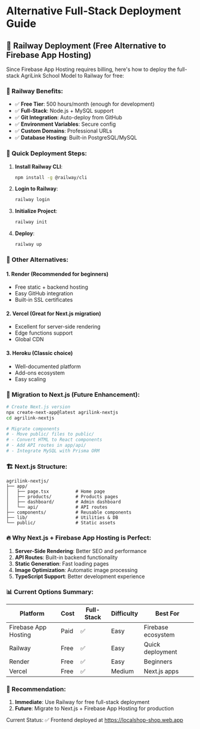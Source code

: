 # Alternative Full-Stack Deployment Guide

## 🚂 Railway Deployment (Free Alternative to Firebase App Hosting)

Since Firebase App Hosting requires billing, here's how to deploy the full-stack AgriLink School Model to Railway for free:

### 🌟 Railway Benefits:
- ✅ **Free Tier**: 500 hours/month (enough for development)
- ✅ **Full-Stack**: Node.js + MySQL support
- ✅ **Git Integration**: Auto-deploy from GitHub
- ✅ **Environment Variables**: Secure config
- ✅ **Custom Domains**: Professional URLs
- ✅ **Database Hosting**: Built-in PostgreSQL/MySQL

### 🚀 Quick Deployment Steps:

1. **Install Railway CLI**:
   ```bash
   npm install -g @railway/cli
   ```

2. **Login to Railway**:
   ```bash
   railway login
   ```

3. **Initialize Project**:
   ```bash
   railway init
   ```

4. **Deploy**:
   ```bash
   railway up
   ```

### 🔄 Other Alternatives:

#### 1. **Render** (Recommended for beginners)
- Free static + backend hosting
- Easy GitHub integration
- Built-in SSL certificates

#### 2. **Vercel** (Great for Next.js migration)
- Excellent for server-side rendering
- Edge functions support
- Global CDN

#### 3. **Heroku** (Classic choice)
- Well-documented platform
- Add-ons ecosystem
- Easy scaling

### 🎯 Migration to Next.js (Future Enhancement):

```bash
# Create Next.js version
npx create-next-app@latest agrilink-nextjs
cd agrilink-nextjs

# Migrate components
# - Move public/ files to public/
# - Convert HTML to React components
# - Add API routes in app/api/
# - Integrate MySQL with Prisma ORM
```

### 🏗️ Next.js Structure:
```
agrilink-nextjs/
├── app/
│   ├── page.tsx          # Home page
│   ├── products/         # Products pages
│   ├── dashboard/        # Admin dashboard
│   └── api/              # API routes
├── components/           # Reusable components
├── lib/                  # Utilities & DB
└── public/               # Static assets
```

### 🔥 Why Next.js + Firebase App Hosting is Perfect:

1. **Server-Side Rendering**: Better SEO and performance
2. **API Routes**: Built-in backend functionality
3. **Static Generation**: Fast loading pages
4. **Image Optimization**: Automatic image processing
5. **TypeScript Support**: Better development experience

### 📊 Current Options Summary:

| Platform | Cost | Full-Stack | Difficulty | Best For |
|----------|------|------------|------------|----------|
| Firebase App Hosting | Paid | ✅ | Easy | Firebase ecosystem |
| Railway | Free | ✅ | Easy | Quick deployment |
| Render | Free | ✅ | Easy | Beginners |
| Vercel | Free | ✅ | Medium | Next.js apps |

### 🎯 Recommendation:
1. **Immediate**: Use Railway for free full-stack deployment
2. **Future**: Migrate to Next.js + Firebase App Hosting for production

Current Status: ✅ Frontend deployed at https://localshop-shop.web.app